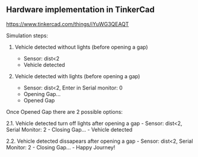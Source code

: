 ## Hardware implementation in TinkerCad

https://www.tinkercad.com/things/iYuWG3QEAQT


Simulation steps:

1.    Vehicle detected without lights (before opening a gap)	
      - Sensor: dist<2
      - Vehicle detected

2.   Vehicle detected with lights (before opening a gap)
     - Sensor: dist<2, Enter in Serial monitor: 0
     - Opening Gap...
     - Opened Gap
	
Once Opened Gap there are 2 possible options:

  2.1.    Vehicle detected turn off lights after opening a gap
          - Sensor: dist<2, Serial Monitor: 2
	  - Closing Gap...
   	  - Vehicle detected

  2.2.    Vehicle detected dissapears after opening a gap
          - Sensor: dist<2, Serial Monitor: 2
          - Closing Gap...
          - Happy Journey!
